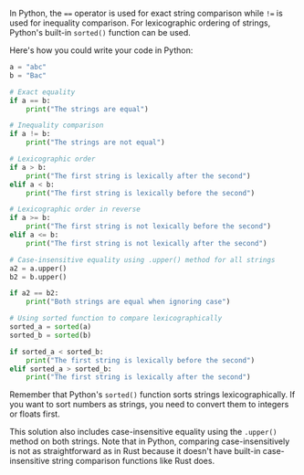 In Python, the `==` operator is used for exact string comparison while `!=` is used for inequality comparison. For lexicographic ordering of strings, Python's built-in `sorted()` function can be used.

Here's how you could write your code in Python:

```python
a = "abc"
b = "Bac"

# Exact equality
if a == b: 
    print("The strings are equal")

# Inequality comparison
if a != b: 
    print("The strings are not equal")

# Lexicographic order
if a > b:
    print("The first string is lexically after the second")
elif a < b:
    print("The first string is lexically before the second")

# Lexicographic order in reverse
if a >= b: 
    print("The first string is not lexically before the second")
elif a <= b:
    print("The first string is not lexically after the second")

# Case-insensitive equality using .upper() method for all strings
a2 = a.upper()
b2 = b.upper()

if a2 == b2: 
    print("Both strings are equal when ignoring case")

# Using sorted function to compare lexicographically
sorted_a = sorted(a)
sorted_b = sorted(b)

if sorted_a < sorted_b:
    print("The first string is lexically before the second")
elif sorted_a > sorted_b:
    print("The first string is lexically after the second")
```

Remember that Python's `sorted()` function sorts strings lexicographically. If you want to sort numbers as strings, you need to convert them to integers or floats first.

This solution also includes case-insensitive equality using the `.upper()` method on both strings. Note that in Python, comparing case-insensitively is not as straightforward as in Rust because it doesn't have built-in case-insensitive string comparison functions like Rust does.
